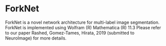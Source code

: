# ForkNet
ForkNet is a novel network architecture for multi-label image segmentation.
ForkNet is implemented using Wolfram (R) Mathematica (R) 11.3
Please refer to our paper Rashed, Gomez-Tames, Hirata, 2019 (submitted to NeuroImage) for more details.
